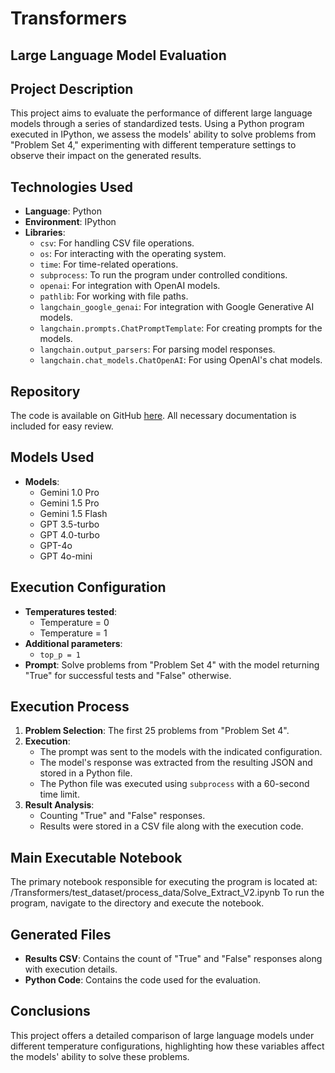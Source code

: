 # Transformers

## Large Language Model Evaluation

## Project Description
This project aims to evaluate the performance of different large language models through a series of standardized tests. Using a Python program executed in IPython, we assess the models' ability to solve problems from "Problem Set 4," experimenting with different temperature settings to observe their impact on the generated results.

## Technologies Used
- **Language**: Python
- **Environment**: IPython
- **Libraries**:
  - `csv`: For handling CSV file operations.
  - `os`: For interacting with the operating system.
  - `time`: For time-related operations.
  - `subprocess`: To run the program under controlled conditions.
  - `openai`: For integration with OpenAI models.
  - `pathlib`: For working with file paths.
  - `langchain_google_genai`: For integration with Google Generative AI models.
  - `langchain.prompts.ChatPromptTemplate`: For creating prompts for the models.
  - `langchain.output_parsers`: For parsing model responses.
  - `langchain.chat_models.ChatOpenAI`: For using OpenAI's chat models.

## Repository
The code is available on GitHub [here](https://github.com/matiask400/Transformers). All necessary documentation is included for easy review.

## Models Used
- **Models**:
  - Gemini 1.0 Pro 
  - Gemini 1.5 Pro
  - Gemini 1.5 Flash
  - GPT 3.5-turbo
  - GPT 4.0-turbo
  - GPT-4o 
  - GPT 4o-mini

## Execution Configuration
- **Temperatures tested**:
  - Temperature = 0
  - Temperature = 1
- **Additional parameters**:
  - `top_p = 1`
- **Prompt**: Solve problems from "Problem Set 4" with the model returning "True" for successful tests and "False" otherwise.

## Execution Process
1. **Problem Selection**: The first 25 problems from "Problem Set 4".
2. **Execution**:
   - The prompt was sent to the models with the indicated configuration.
   - The model's response was extracted from the resulting JSON and stored in a Python file.
   - The Python file was executed using `subprocess` with a 60-second time limit.
3. **Result Analysis**:
   - Counting "True" and "False" responses.
   - Results were stored in a CSV file along with the execution code.

## Main Executable Notebook
The primary notebook responsible for executing the program is located at:
/Transformers/test_dataset/process_data/Solve_Extract_V2.ipynb
To run the program, navigate to the directory and execute the notebook.

## Generated Files
- **Results CSV**: Contains the count of "True" and "False" responses along with execution details.
- **Python Code**: Contains the code used for the evaluation.

## Conclusions
This project offers a detailed comparison of large language models under different temperature configurations, highlighting how these variables affect the models' ability to solve these problems.
